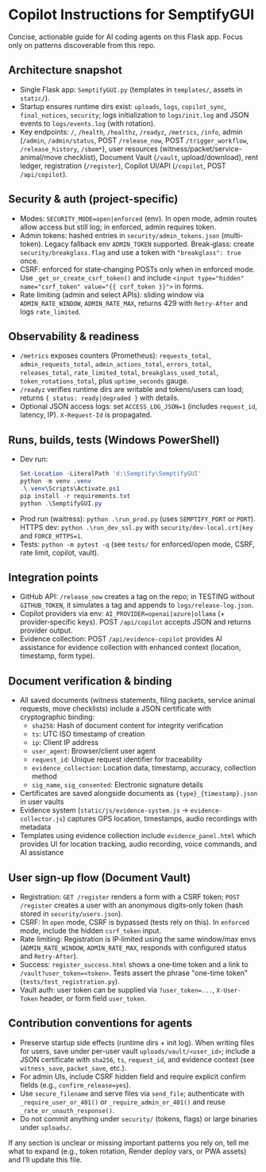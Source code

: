 # Copilot Instructions for SemptifyGUI

Concise, actionable guide for AI coding agents on this Flask app. Focus only on patterns discoverable from this repo.

## Architecture snapshot
- Single Flask app: `SemptifyGUI.py` (templates in `templates/`, assets in `static/`).
- Startup ensures runtime dirs exist: `uploads`, `logs`, `copilot_sync`, `final_notices`, `security`; logs initialization to `logs/init.log` and JSON events to `logs/events.log` (with rotation).
- Key endpoints: `/`, `/health`, `/healthz`, `/readyz`, `/metrics`, `/info`, admin (`/admin`, `/admin/status`, POST `/release_now`, POST `/trigger_workflow`, `/release_history`, `/sbom*`), user resources (witness/packet/service-animal/move checklist), Document Vault (`/vault`, upload/download), rent ledger, registration (`/register`), Copilot UI/API (`/copilot`, POST `/api/copilot`).

## Security & auth (project-specific)
- Modes: `SECURITY_MODE=open|enforced` (env). In open mode, admin routes allow access but still log; in enforced, admin requires token.
- Admin tokens: hashed entries in `security/admin_tokens.json` (multi-token). Legacy fallback env `ADMIN_TOKEN` supported. Break‑glass: create `security/breakglass.flag` and use a token with `"breakglass": true` once.
- CSRF: enforced for state‑changing POSTs only when in enforced mode. Use `_get_or_create_csrf_token()` and include `<input type="hidden" name="csrf_token" value="{{ csrf_token }}">` in forms.
- Rate limiting (admin and select APIs): sliding window via `ADMIN_RATE_WINDOW`, `ADMIN_RATE_MAX`, returns 429 with `Retry-After` and logs `rate_limited`.

## Observability & readiness
- `/metrics` exposes counters (Prometheus): `requests_total`, `admin_requests_total`, `admin_actions_total`, `errors_total`, `releases_total`, `rate_limited_total`, `breakglass_used_total`, `token_rotations_total`, plus `uptime_seconds` gauge.
- `/readyz` verifies runtime dirs are writable and tokens/users can load; returns `{ status: ready|degraded }` with details.
- Optional JSON access logs: set `ACCESS_LOG_JSON=1` (includes `request_id`, latency, IP). `X-Request-Id` is propagated.

## Runs, builds, tests (Windows PowerShell)
- Dev run:
  ```powershell
  Set-Location -LiteralPath 'd:\Semptify\SemptifyGUI'
  python -m venv .venv
  .\.venv\Scripts\Activate.ps1
  pip install -r requirements.txt
  python .\SemptifyGUI.py
  ```
- Prod run (waitress): `python .\run_prod.py` (uses `SEMPTIFY_PORT` or `PORT`). HTTPS dev: `python .\run_dev_ssl.py` with `security/dev-local.crt|key` and `FORCE_HTTPS=1`.
- Tests: `python -m pytest -q` (see `tests/` for enforced/open mode, CSRF, rate limit, copilot, vault).

## Integration points
- GitHub API: `/release_now` creates a tag on the repo; in TESTING without `GITHUB_TOKEN`, it simulates a tag and appends to `logs/release-log.json`.
- Copilot providers via env: `AI_PROVIDER=openai|azure|ollama` (+ provider‑specific keys). POST `/api/copilot` accepts JSON and returns provider output.
- Evidence collection: POST `/api/evidence-copilot` provides AI assistance for evidence collection with enhanced context (location, timestamp, form type).

## Document verification & binding
- All saved documents (witness statements, filing packets, service animal requests, move checklists) include a JSON certificate with cryptographic binding:
  - `sha256`: Hash of document content for integrity verification
  - `ts`: UTC ISO timestamp of creation
  - `ip`: Client IP address
  - `user_agent`: Browser/client user agent
  - `request_id`: Unique request identifier for traceability
  - `evidence_collection`: Location data, timestamp, accuracy, collection method
  - `sig_name`, `sig_consented`: Electronic signature details
- Certificates are saved alongside documents as `{type}_{timestamp}.json` in user vaults
- Evidence system (`static/js/evidence-system.js` → `evidence-collector.js`) captures GPS location, timestamps, audio recordings with metadata
- Templates using evidence collection include `evidence_panel.html` which provides UI for location tracking, audio recording, voice commands, and AI assistance

## User sign‑up flow (Document Vault)
- Registration: `GET /register` renders a form with a CSRF token; `POST /register` creates a user with an anonymous digits‑only token (hash stored in `security/users.json`).
- CSRF: In `open` mode, CSRF is bypassed (tests rely on this). In `enforced` mode, include the hidden `csrf_token` input.
- Rate limiting: Registration is IP‑limited using the same window/max envs (`ADMIN_RATE_WINDOW`, `ADMIN_RATE_MAX`, responds with configured status and `Retry-After`).
- Success: `register_success.html` shows a one‑time token and a link to `/vault?user_token=<token>`. Tests assert the phrase "one-time token" (`tests/test_registration.py`).
- Vault auth: user token can be supplied via `?user_token=...`, `X-User-Token` header, or form field `user_token`.

## Contribution conventions for agents
- Preserve startup side effects (runtime dirs + init log). When writing files for users, save under per-user vault `uploads/vault/<user_id>`; include a JSON certificate with `sha256`, `ts`, `request_id`, and evidence context (see `witness_save`, `packet_save`, etc.).
- For admin UIs, include CSRF hidden field and require explicit confirm fields (e.g., `confirm_release=yes`).
- Use `secure_filename` and serve files via `send_file`; authenticate with `_require_user_or_401()` or `_require_admin_or_401()` and reuse `_rate_or_unauth_response()`.
- Do not commit anything under `security/` (tokens, flags) or large binaries under `uploads/`.

If any section is unclear or missing important patterns you rely on, tell me what to expand (e.g., token rotation, Render deploy vars, or PWA assets) and I’ll update this file.
